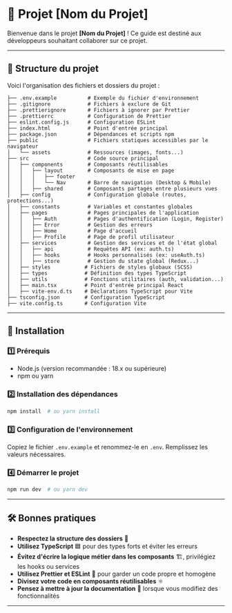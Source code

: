 # 📌 Projet [Nom du Projet]

Bienvenue dans le projet **[Nom du Projet]** ! Ce guide est destiné aux développeurs souhaitant collaborer sur ce projet.

---

## 📂 Structure du projet

Voici l'organisation des fichiers et dossiers du projet :

```
├── .env.example          # Exemple du fichier d'environnement
├── .gitignore            # Fichiers à exclure de Git
├── .prettierignore       # Fichiers à ignorer par Prettier
├── .prettierrc           # Configuration de Prettier
├── eslint.config.js      # Configuration ESLint
├── index.html            # Point d'entrée principal
├── package.json          # Dépendances et scripts npm
├── public                # Fichiers statiques accessibles par le navigateur
│   └── assets            # Ressources (images, fonts...)
├── src                   # Code source principal
│   ├── components        # Composants réutilisables
│   │   ├── layout        # Composants de mise en page
│   │   │   ├── footer
│   │   │   └── Nav       # Barre de navigation (Desktop & Mobile)
│   │   ├── shared        # Composants partagés entre plusieurs vues
│   ├── config            # Configuration globale (routes, protections...)
│   ├── constants         # Variables et constantes globales
│   ├── pages             # Pages principales de l'application
│   │   ├── Auth          # Pages d'authentification (Login, Register)
│   │   ├── Error         # Gestion des erreurs
│   │   ├── Home          # Page d'accueil
│   │   ├── Profile       # Page de profil utilisateur
│   ├── services          # Gestion des services et de l'état global
│   │   ├── api           # Requêtes API (ex: auth.ts)
│   │   ├── hooks         # Hooks personnalisés (ex: useAuth.ts)
│   │   ├── store         # Gestion du state global (Redux...)
│   ├── styles           # Fichiers de styles globaux (SCSS)
│   ├── types            # Définition des types TypeScript
│   ├── utils            # Fonctions utilitaires (auth, validation...)
│   ├── main.tsx         # Point d'entrée principal React
│   ├── vite-env.d.ts    # Déclarations TypeScript pour Vite
├── tsconfig.json        # Configuration TypeScript
├── vite.config.ts       # Configuration Vite
```

---

## 🚀 Installation

### 1️⃣ Prérequis
- Node.js (version recommandée : 18.x ou supérieure)
- npm ou yarn

### 2️⃣ Installation des dépendances
```sh
npm install  # ou yarn install
```

### 3️⃣ Configuration de l'environnement
Copiez le fichier `.env.example` et renommez-le en `.env`. Remplissez les valeurs nécessaires.

### 4️⃣ Démarrer le projet
```sh
npm run dev  # ou yarn dev
```

---

## 🛠 Bonnes pratiques

- **Respectez la structure des dossiers** 📂
- **Utilisez TypeScript** 🟦 pour des types forts et éviter les erreurs
- **Évitez d'écrire la logique métier dans les composants** 🏗️, privilégiez les hooks ou services
- **Utilisez Prettier et ESLint** 🎨 pour garder un code propre et homogène
- **Divisez votre code en composants réutilisables** ⚛️
- **Pensez à mettre à jour la documentation** 📝 lorsque vous modifiez des fonctionnalités

---
